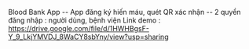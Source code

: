 Blood Bank App
-- App đăng ký hiến máu, quét QR xác nhận
-- 2 quyền đăng nhập : người dùng, bệnh viện
Link demo : https://drive.google.com/file/d/1HWHBgsF-Y_9_LkjYMVDJ_8WaCY8sbYny/view?usp=sharing
